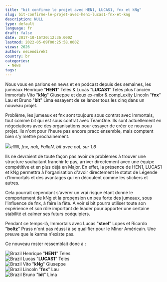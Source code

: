 ```yaml
---
title: "bit confirme le projet avec HEN1, LUCAS1, fnx et kNg"
slug: bit-confirme-le-projet-avec-hen1-lucas1-fnx-et-kng
description: NULL
type: default
language: fr
draft: false
date: 2017-10-16T20:12:36.000Z
lastmod: 2022-05-09T00:25:58.000Z
views: 2626
author: neLendirekt
country: br
categories:
 - News
tags:
---
```

Nous vous en parlons en news et en podcast depuis des semaines, les jumeaux Henrique "**HEN1**" Teles & Lucas "**LUCAS1**" Teles plus l'ancien Immortals Vito "**kNg**" Giuseppe et deux ex-mibr & compLexity Lincoln "**fnx**" Lau et Bruno "**bit**" Lima essayent de se lancer tous les cinq dans un nouveau projet.

Problème, les jumeaux et fnx sont toujours sous contrat avec Immortals, tout comme bit qui est sous contrat avec TeamOne. Ils sont actuellement en négociations avec des organisations pour essayer de créer ce nouveau projet. Ils n'ont pour l'heure pas encore pracc ensemble, mais comptent bien s'y mettre prochainement.

![](https://flickshot-ue.s3.eu-west-2.amazonaws.com/flickshot/article/59e50fefb3a64/images/Lh3mJvorhSX9Gl5ELikGBH0nidAGe1QAfV9cXsiG.jpeg)_ellllll, fnx, nak, FalleN, bit avec coL sur 1.6_

Ils ne devraient de toute façon pas avoir de problèmes à trouver une structure souhaitant franchir le pas, arriver directement avec une équipe compétitive et en plus déjà en Major. En effet, la présence de HEN1, LUCAS1 et kNg permettra à l'organisation d'avoir directement le statut de Légende d'Immortals et des avantages qui en découlent comme les stickers et autres. 

Cela pourrait cependant s'avérer un vrai risque étant donné le comportement de kNg et la propension un peu forte des jumeaux, sous l'influence de fnx, à faire la fête. À voir si bit pourra utiliser toute son expérience et son rôle important de leader pour apporter une certaine stabilité et calmer ses futurs coéquipiers.

Pendant ce temps-là, Immortals avec Lucas "**steel**" Lopes et Ricardo "**boltz**" Prass n'ont pas réussi à se qualifier pour le Minor Américain. Une preuve que le karma n'existe pas.

Ce nouveau roster ressemblait donc à : 

![Brazil](/images/countries/br.svg)⁠ Henrique "**HEN1**" Teles  
![Brazil](/images/countries/br.svg)⁠ Lucas "**LUCAS1**" Teles  
![Brazil](/images/countries/br.svg)⁠ Vito "**kNg**" Giuseppe  
![Brazil](/images/countries/br.svg)⁠ Lincoln "**fnx**" Lau  
![Brazil](/images/countries/br.svg)⁠ Bruno "**bit**" Lima
